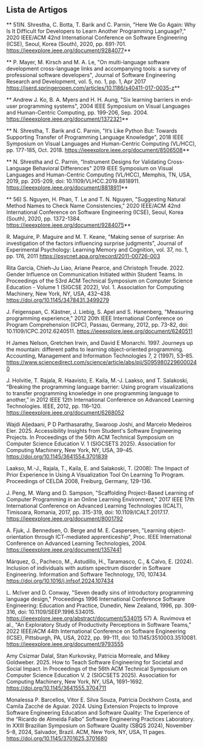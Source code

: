 ## Lista de Artigos

** 51)N. Shrestha, C. Botta, T. Barik and C. Parnin, "Here We Go Again: Why Is It Difficult for Developers to Learn Another Programming Language?," 2020 IEEE/ACM 42nd International Conference on Software Engineering (ICSE), Seoul, Korea (South), 2020, pp. 691-701.
https://ieeexplore.ieee.org/document/9284077**

** P. Mayer, M. Kirsch and M. A. Le, "On multi-language software development cross-language links and accompanying tools: a survey of professional software developers", Journal of Software Engineering Research and Development, vol. 5, no. 1, pp. 1, Apr 2017
https://jserd.springeropen.com/articles/10.1186/s40411-017-0035-z**


** Andrew J. Ko, B. A. Myers and H. H. Aung, "Six learning barriers in end-user programming systems", 2004 IEEE Symposium on Visual Languages and Human-Centric Computing, pp. 199-206, Sep. 2004.
https://ieeexplore.ieee.org/document/1372321**

** N. Shrestha, T. Barik and C. Parnin, "It’s Like Python But: Towards Supporting Transfer of Programming Language Knowledge", 2018 IEEE Symposium on Visual Languages and Human-Centric Computing (VL/HCC), pp. 177-185, Oct. 2018.
https://ieeexplore.ieee.org/document/8506508**

** N. Shrestha and C. Parnin,  “Instrument Designs for Validating Cross-Language Behavioral Differences" 2019 IEEE Symposium on Visual Languages and Human-Centric Computing (VL/HCC), Memphis, TN, USA, 2019, pp. 205-209, doi: 10.1109/VLHCC.2019.8818911.
https://ieeexplore.ieee.org/document/8818911**


** 56) S. Nguyen, H. Phan, T. Le and T. N. Nguyen, "Suggesting Natural Method Names to Check Name Consistencies," 2020 IEEE/ACM 42nd International Conference on Software Engineering (ICSE), Seoul, Korea (South), 2020, pp. 1372-1384.
https://ieeexplore.ieee.org/document/9284075**

R. Maguire, P. Maguire and M. T. Keane, "Making sense of surprise: An investigation of the factors influencing surprise judgments", Journal of Experimental Psychology: Learning Memory and Cognition, vol. 37, no. 1, pp. 176, 2011 https://psycnet.apa.org/record/2011-00726-003


Rita Garcia, Chieh-Ju Liao, Ariane Pearce, and Christoph Treude. 2022. Gender Influence on Communication Initiated within Student Teams. In Proceedings of the 53rd ACM Technical Symposium on Computer Science Education - Volume 1 (SIGCSE 2022), Vol. 1. Association for Computing Machinery, New York, NY, USA, 432–438. https://doi.org/10.1145/3478431.3499279


J. Feigenspan, C. Kästner, J. Liebig, S. Apel and S. Hanenberg, "Measuring programming experience," 2012 20th IEEE International Conference on Program Comprehension (ICPC), Passau, Germany, 2012, pp. 73-82, doi: 10.1109/ICPC.2012.6240511.
https://ieeexplore.ieee.org/document/6240511

H James Nelson, Gretchen Irwin, and David E Monarchi. 1997. Journeys up the mountain: different paths to learning object-oriented programming. Accounting, Management and Information Technologies 7, 2 (1997), 53–85.
https://www.sciencedirect.com/science/article/abs/pii/S0959802296000240

J. Holvitie, T. Rajala, R. Haavisto, E. Kaila, M.-J. Laakso, and T. Salakoski, “Breaking the programming language barrier: Using program visualizations to transfer programming knowledge in one programming language to another,” in 2012 IEEE 12th International Conference on Advanced Learning Technologies. IEEE, 2012, pp. 116–120.
https://ieeexplore.ieee.org/document/6268052

Wajdi Aljedaani, P D Parthasarathy, Swaroop Joshi, and Marcelo Medeiros Eler. 2025. Accessibility Insights from Student's Software Engineering Projects. In Proceedings of the 56th ACM Technical Symposium on Computer Science Education V. 1 (SIGCSETS 2025). Association for Computing Machinery, New York, NY, USA, 39–45. https://doi.org/10.1145/3641554.3701839


Laakso, M.-J., Rajala, T., Kaila, E. and Salakoski, T. (2008): The Impact of Prior Experience In Using A Visualization Tool On Learning To Program. Proceedings of CELDA 2008, Freiburg, Germany, 129-136.


J. Peng, M. Wang and D. Sampson, "Scaffolding Project-Based Learning of Computer Programming in an Online Learning Environment," 2017 IEEE 17th International Conference on Advanced Learning Technologies (ICALT), Timisoara, Romania, 2017, pp. 315-319, doi: 10.1109/ICALT.2017.17.
https://ieeexplore.ieee.org/document/8001792

A. Fjuk, J. Bennedsen, O. Berge and M. E. Caspersen, "Learning object-orientation through ICT-mediated apprenticeship", Proc. IEEE International Conference on Advanced Learning Technologies, 2004.
https://ieeexplore.ieee.org/document/1357441

Márquez, G., Pacheco, M., Astudillo, H., Taramasco, C., & Calvo, E. (2024). Inclusion of individuals with autism spectrum disorder in Software Engineering. Information and Software Technology, 170, 107434. https://doi.org/10.1016/j.infsof.2024.107434


L. McIver and D. Conway, "Seven deadly sins of introductory programming language design," Proceedings 1996 International Conference Software Engineering: Education and Practice, Dunedin, New Zealand, 1996, pp. 309-316, doi: 10.1109/SEEP.1996.534015.
https://ieeexplore.ieee.org/abstract/document/534015
57) A. Ruvimova et al., "An Exploratory Study of Productivity Perceptions in Software Teams," 2022 IEEE/ACM 44th International Conference on Software Engineering (ICSE), Pittsburgh, PA, USA, 2022, pp. 99-111, doi: 10.1145/3510003.3510081.
https://ieeexplore.ieee.org/document/9793555

Amy Csizmar Dalal, Stan Kurkovsky, Patricia Morreale, and Mikey Goldweber. 2025. How to Teach Software Engineering for Societal and Social Impact. In Proceedings of the 56th ACM Technical Symposium on Computer Science Education V. 2 (SIGCSETS 2025). Association for Computing Machinery, New York, NY, USA, 1691–1692. https://doi.org/10.1145/3641555.3704711


Monalessa P. Barcellos, Vítor E. Silva Souza, Patrícia Dockhorn Costa, and Camila Zacché de Aguiar. 2024. Using Extension Projects to Improve Software Engineering Education and Software Quality: The Experience of the “Ricardo de Almeida Falbo” Software Engineering Practices Laboratory. In XXIII Brazilian Symposium on Software Quality (SBQS 2024), November 5–8, 2024, Salvador, Brazil. ACM, New York, NY, USA, 11 pages. https://doi.org/10.1145/3701625.3701680


